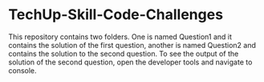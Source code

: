 # TechUp-Skill-Code-Challenges
This repository contains two folders. One is named Question1 and it contains the solution of the first question, another is named Question2 and contains the solution
to the second question.
To see the output of the solution of the second question, open the developer tools and navigate to console.
